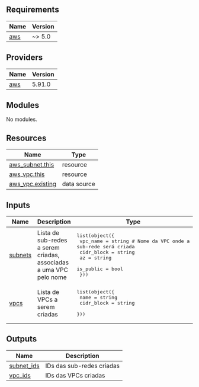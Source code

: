 <!-- BEGIN_TF_DOCS -->
## Requirements

| Name | Version |
|------|---------|
| <a name="requirement_aws"></a> [aws](#requirement\_aws) | ~> 5.0 |

## Providers

| Name | Version |
|------|---------|
| <a name="provider_aws"></a> [aws](#provider\_aws) | 5.91.0 |

## Modules

No modules.

## Resources

| Name | Type |
|------|------|
| [aws_subnet.this](https://registry.terraform.io/providers/hashicorp/aws/latest/docs/resources/subnet) | resource |
| [aws_vpc.this](https://registry.terraform.io/providers/hashicorp/aws/latest/docs/resources/vpc) | resource |
| [aws_vpc.existing](https://registry.terraform.io/providers/hashicorp/aws/latest/docs/data-sources/vpc) | data source |

## Inputs

| Name | Description | Type | Default | Required |
|------|-------------|------|---------|:--------:|
| <a name="input_subnets"></a> [subnets](#input\_subnets) | Lista de sub-redes a serem criadas, associadas a uma VPC pelo nome | <pre>list(object({<br/>    vpc_name   = string # Nome da VPC onde a sub-rede será criada<br/>    cidr_block = string<br/>    az         = string<br/>    is_public  = bool<br/>  }))</pre> | `[]` | no |
| <a name="input_vpcs"></a> [vpcs](#input\_vpcs) | Lista de VPCs a serem criadas | <pre>list(object({<br/>    name       = string<br/>    cidr_block = string<br/>  }))</pre> | `[]` | no |

## Outputs

| Name | Description |
|------|-------------|
| <a name="output_subnet_ids"></a> [subnet\_ids](#output\_subnet\_ids) | IDs das sub-redes criadas |
| <a name="output_vpc_ids"></a> [vpc\_ids](#output\_vpc\_ids) | IDs das VPCs criadas |
<!-- END_TF_DOCS -->